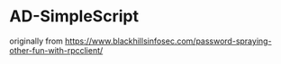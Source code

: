 # AD-SimpleScript 
originally from https://www.blackhillsinfosec.com/password-spraying-other-fun-with-rpcclient/
